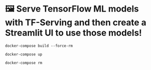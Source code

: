 # :framed_picture: Serve TensorFlow ML models with TF-Serving and then create a Streamlit UI to use those models!

```
docker-compose build --force-rm
```

```
docker-compose up
```

```
docker-compose rm
```